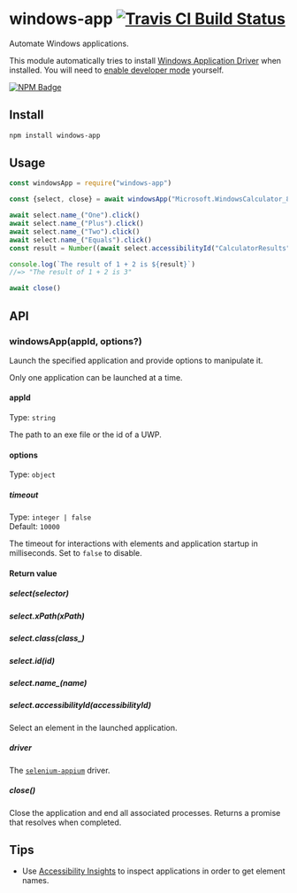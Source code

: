 # windows-app [![Travis CI Build Status](https://img.shields.io/travis/com/Richienb/windows-app/master.svg?style=for-the-badge)](https://travis-ci.com/Richienb/windows-app)

Automate Windows applications.

This module automatically tries to install [Windows Application Driver](https://github.com/microsoft/WinAppDriver#readme) when installed. You will need to [enable developer mode](https://docs.microsoft.com/en-us/windows/uwp/get-started/enable-your-device-for-development#activate-developer-mode-sideload-apps-and-access-other-developer-features) yourself.

[![NPM Badge](https://nodei.co/npm/windows-app.png)](https://npmjs.com/package/windows-app)

## Install

```sh
npm install windows-app
```

## Usage

```js
const windowsApp = require("windows-app")

const {select, close} = await windowsApp("Microsoft.WindowsCalculator_8wekyb3d8bbwe!App") // Calculator app

await select.name_("One").click()
await select.name_("Plus").click()
await select.name_("Two").click()
await select.name_("Equals").click()
const result = Number((await select.accessibilityId("CalculatorResults").getText()).replace("Display is", ""))

console.log(`The result of 1 + 2 is ${result}`)
//=> "The result of 1 + 2 is 3"

await close()
```

## API

### windowsApp(appId, options?)

Launch the specified application and provide options to manipulate it.

Only one application can be launched at a time.

#### appId

Type: `string`

The path to an exe file or the id of a UWP.

#### options

Type: `object`

##### timeout

Type: `integer | false`\
Default: `10000`

The timeout for interactions with elements and application startup in milliseconds. Set to `false` to disable.

#### Return value

##### select(selector)

##### select.xPath(xPath)

##### select.class(class_)

##### select<i></i>.id(id)

##### select.name_(name)

##### select.accessibilityId(accessibilityId)

Select an element in the launched application.

##### driver

The [`selenium-appium`](https://github.com/react-native-windows/selenium-appium#readme) driver.

##### close()

Close the application and end all associated processes. Returns a promise that resolves when completed.

## Tips

- Use [Accessibility Insights](https://accessibilityinsights.io) to inspect applications in order to get element names.
